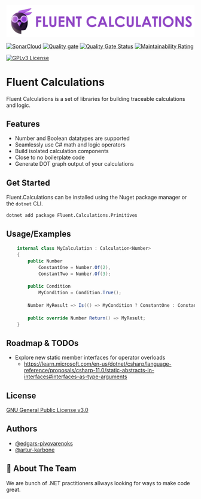 
![Logo](https://raw.githubusercontent.com/jitt-team/jitt-me/main/assets/fluent.calculations.git.top.banner.med.png)

[![SonarCloud](https://sonarcloud.io/images/project_badges/sonarcloud-white.svg)](https://sonarcloud.io/summary/new_code?id=jitt-team_fluent-calculations-primitives)
[![Quality gate](https://sonarcloud.io/api/project_badges/quality_gate?project=jitt-team_fluent-calculations-primitives)](https://sonarcloud.io/summary/new_code?id=jitt-team_fluent-calculations-primitives)
[![Quality Gate Status](https://sonarcloud.io/api/project_badges/measure?project=jitt-team_fluent-calculations-primitives&metric=alert_status)](https://sonarcloud.io/summary/new_code?id=jitt-team_fluent-calculations-primitives)
[![Maintainability Rating](https://sonarcloud.io/api/project_badges/measure?project=jitt-team_fluent-calculations-primitives&metric=sqale_rating)](https://sonarcloud.io/summary/new_code?id=jitt-team_fluent-calculations-primitives)

[![GPLv3 License](https://img.shields.io/badge/License-GPL%20v3-yellow.svg)](https://opensource.org/licenses/)




# Fluent Calculations

Fluent Calculations is a set of libraries for building traceable calculations and logic.


## Features

- Number and Boolean datatypes are supported
- Seamlessly use C# math and logic operators
- Build isolated calculation components
- Close to no boilerplate code
- Generate DOT graph output of your calculations



## Get Started

Fluent.Calculations can be installed using the Nuget package manager or the `dotnet` CLI.

```
dotnet add package Fluent.Calculations.Primitives
```
    
## Usage/Examples

```c#
    internal class MyCalculation : Calculation<Number>
    {
        public Number
            ConstantOne = Number.Of(2),
            ConstantTwo = Number.Of(3);

        public Condition
            MyCondition = Condition.True();

        Number MyResult => Is(() => MyCondition ? ConstantOne : ConstantTwo);

        public override Number Return() => MyResult;
    }
```


## Roadmap & TODOs
- Explore new static member interfaces for operator overloads
  - https://learn.microsoft.com/en-us/dotnet/csharp/language-reference/proposals/csharp-11.0/static-abstracts-in-interfaces#interfaces-as-type-arguments
 
## License

[GNU General Public License v3.0](https://github.com/jitt-team/fluent-calculations-primitives/blob/2ada80ea405e5ce6198ef1a8973dc23a83bc20c1/LICENSE)


## Authors

- [@edgars-pivovarenoks](https://www.github.com/edgars-pivovarenoks)
- [@artur-karbone](https://www.github.com/arturkarbone)

## 🚀 About The Team
We are bunch of .NET practitioners allways looking for ways to make code great.

